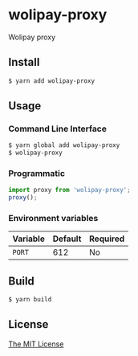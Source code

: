 # wolipay-proxy

Wolipay proxy

## Install

```bash
$ yarn add wolipay-proxy
```

## Usage

### Command Line Interface
```bash
$ yarn global add wolipay-proxy
$ wolipay-proxy
```

### Programmatic
```ts
import proxy from 'wolipay-proxy';
proxy();
```

### Environment variables
| Variable | Default | Required |
| - | - | - |
| `PORT` | 612 | No |

## Build

```bash
$ yarn build
```

## License

[The MIT License](https://github.com/kitce/wolipay-proxy/blob/master/LICENSE)
